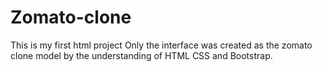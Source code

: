 # Zomato-clone
This is my first html project
Only the interface was created as the zomato clone model by the understanding of HTML CSS and Bootstrap.
